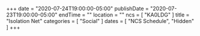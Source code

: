 +++
date = "2020-07-24T19:00:00-05:00"
publishDate = "2020-07-23T19:00:00-05:00"
endTime = ""
location = ""
ncs = [ "KA0LDG" ]
title = "Isolation Net"
categories = [ "Social" ]
dates = [ "NCS Schedule", "Hidden" ]
+++
